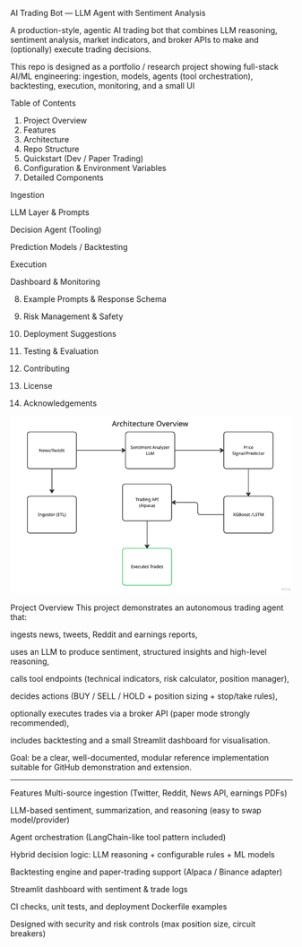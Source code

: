 AI Trading Bot — LLM Agent with Sentiment Analysis

A production-style, agentic AI trading bot that combines LLM reasoning, sentiment analysis, market indicators, and broker APIs to make and (optionally) execute trading decisions.


This repo is designed as a portfolio / research project showing full-stack AI/ML engineering: ingestion, models, agents (tool orchestration), backtesting, execution, monitoring, and a small UI


Table of Contents

1. Project Overview
2. Features
3. Architecture
4. Repo Structure
5. Quickstart (Dev / Paper Trading)
6. Configuration & Environment Variables
7. Detailed Components

Ingestion

LLM Layer & Prompts

Decision Agent (Tooling)

Prediction Models / Backtesting

Execution

Dashboard & Monitoring

8. Example Prompts & Response Schema

9. Risk Management & Safety

10. Deployment Suggestions

11. Testing & Evaluation

12. Contributing

13. License

14. Acknowledgements



![Architecture Overview](https://github.com/fsaavedra0003/Agentic-AI-Trading-Bot-with-LLM-reasoning-sentiment-analysis/blob/master/pictures/Architecture_overview.png?raw=true)



Project Overview
This project demonstrates an autonomous trading agent that:

ingests news, tweets, Reddit and earnings reports,

uses an LLM to produce sentiment, structured insights and high-level reasoning,

calls tool endpoints (technical indicators, risk calculator, position manager),

decides actions (BUY / SELL / HOLD + position sizing + stop/take rules),

optionally executes trades via a broker API (paper mode strongly recommended),

includes backtesting and a small Streamlit dashboard for visualisation.

Goal: be a clear, well-documented, modular reference implementation suitable for GitHub demonstration and extension.

----

Features
Multi-source ingestion (Twitter, Reddit, News API, earnings PDFs)

LLM-based sentiment, summarization, and reasoning (easy to swap model/provider)

Agent orchestration (LangChain-like tool pattern included)

Hybrid decision logic: LLM reasoning + configurable rules + ML models

Backtesting engine and paper-trading support (Alpaca / Binance adapter)

Streamlit dashboard with sentiment & trade logs

CI checks, unit tests, and deployment Dockerfile examples

Designed with security and risk controls (max position size, circuit breakers)